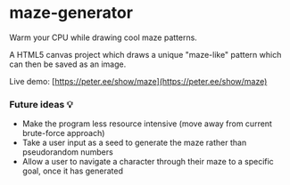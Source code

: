 # maze-generator
Warm your CPU while drawing cool maze patterns.

A HTML5 canvas project which draws a unique "maze-like" pattern which can then be saved as an image.

Live demo: [https://peter.ee/show/maze](https://peter.ee/show/maze)

### Future ideas 💡

- Make the program less resource intensive (move away from current brute-force approach)
- Take a user input as a seed to generate the maze rather than pseudorandom numbers
- Allow a user to navigate a character through their maze to a specific goal, once it has generated
